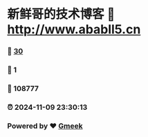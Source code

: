 # 新鲜哥的技术博客 :link: http://www.ababll5.cn 
### :page_facing_up: [30](http://www.ababll5.cn/tag.html) 
### :speech_balloon: 1 
### :hibiscus: 108777 
### :alarm_clock: 2024-11-09 23:30:13 
### Powered by :heart: [Gmeek](https://github.com/Meekdai/Gmeek)
